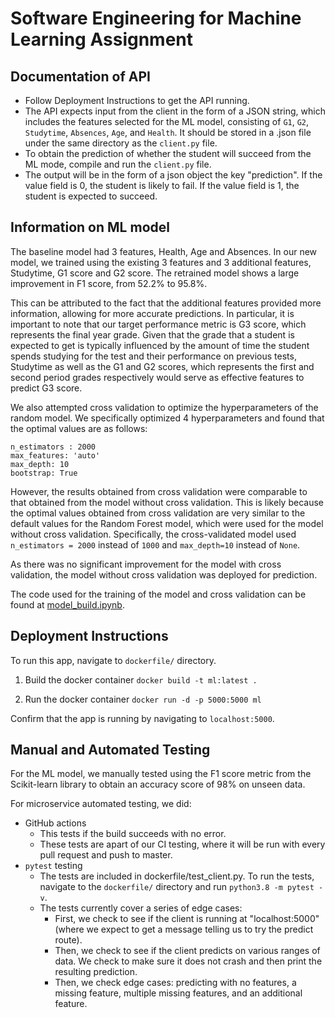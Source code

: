 # Software Engineering for Machine Learning Assignment

## Documentation of API
- Follow Deployment Instructions to get the API running.
- The API expects input from the client in the form of a JSON string, which includes the features selected for the ML model, consisting of `G1`, `G2`, `Studytime`, `Absences`, `Age`, and `Health`. It should be stored in a .json file under the same directory as the `client.py` file. 
- To obtain the prediction of whether the student will succeed from the ML mode, compile and run the `client.py` file.
- The output will be in the form of a json object the key "prediction". If the value field is 0, the student is likely to fail. If the value field is 1, the student is expected to succeed.

## Information on ML model
The baseline model had 3 features, Health, Age and Absences. In our new model, we trained using the existing 3 features and 3 additional features, Studytime, G1 score and G2 score. The retrained model shows a large improvement in F1 score, from 52.2% to 95.8%.

This can be attributed to the fact that the additional features provided more information, allowing for more accurate predictions. In particular, it is important to note that our target performance metric is G3 score, which represents the final year grade. Given that the grade that a student is expected to get is typically influenced by the amount of time the student spends studying for the test and their performance on previous tests, Studytime as well as the G1 and G2 scores, which represents the first and second period grades respectively would serve as effective features to predict G3 score.

We also attempted cross validation to optimize the hyperparameters of the random model. We specifically optimized 4 hyperparameters and found that the optimal values are as follows:
```
n_estimators : 2000
max_features: 'auto'
max_depth: 10
bootstrap: True
 ```

However, the results obtained from cross validation were comparable to that obtained from the model without cross validation. This is likely because the optimal values obtained from cross validation are very similar to the default values for the Random Forest model, which were used for the model without cross validation. Specifically, the cross-validated model used `n_estimators = 2000` instead of `1000` and `max_depth=10` instead of `None`.

As there was no significant improvement for the model with cross validation, the model without cross validation was deployed for prediction.

The code used for the training of the model and cross validation can be found at [model_build.ipynb](https://github.com/CMU-313/fall-2021-hw4-451-unavailable-for-legal-reasons/blob/master/model_build.ipynb).

## Deployment Instructions
To run this app, navigate to `dockerfile/` directory.

1. Build the docker container
`docker build -t ml:latest .`

2. Run the docker container
`docker run -d -p 5000:5000 ml`

Confirm that the app is running by navigating to `localhost:5000`.

## Manual and Automated Testing
For the ML model, we manually tested using the F1 score metric from the Scikit-learn library to obtain an accuracy score of 98% on unseen data.

For microservice automated testing, we did:
- GitHub actions
    - This tests if the build succeeds with no error.
    - These tests are apart of our CI testing, where it will be run with every pull request and push to master.
- `pytest` testing
    - The tests are included in dockerfile/test_client.py. To run the tests, navigate to the `dockerfile/` directory and run `python3.8 -m pytest -v`. 
    - The tests currently cover a series of edge cases: 
       - First, we check to see if the client is running at "localhost:5000" (where we expect to get a message telling us to try the predict route).
       - Then, we check to see if the client predicts on various ranges of data. We check to make sure it does not crash and then print the resulting prediction.
       - Then, we check edge cases: predicting with no features, a missing feature, multiple missing features, and an additional feature. 
